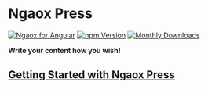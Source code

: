 # Ngaox Press

[![Ngaox for Angular](https://img.shields.io/badge/Angular-Ngaox-red.svg)](https://ngaox-lab.web.app)
[![npm Version](https://img.shields.io/npm/v/@ngaox/press)](https://ngaox-lab.web.app/docs/press)
[![Monthly Downloads](https://img.shields.io/npm/dm/@ngaox/press)](https://www.npmjs.com/package/@ngaox/press)

**Write your content how you wish!**

## [Getting Started with Ngaox Press](https://ngaox-lab.web.app/docs/press)
